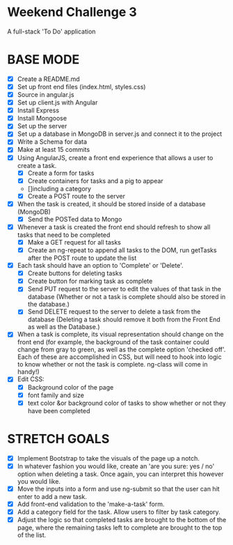 # Weekend Challenge 3
A full-stack 'To Do' application

# BASE MODE
- [x] Create a README.md 
- [x] Set up front end files (index.html, styles.css)
- [x] Source in angular.js
- [x] Set up client.js with Angular
- [x] Install Express 
- [x] Install Mongoose
- [x] Set up the server
- [x] Set up a database in MongoDB in server.js and connect it to the project
- [x] Write a Schema for data 
- [x] Make at least 15 commits
- [x] Using AngularJS, create a front end experience that allows a user to create a task.
    - [x] Create a form for tasks
    - [x] Create containers for tasks and a pig to appear 
    - []including a category 
    - [x] Create a POST route to the server
- [x] When the task is created, it should be stored inside of a database (MongoDB)
    - [x] Send the POSTed data to Mongo 
- [x] Whenever a task is created the front end should refresh to show all tasks that need to be completed
    - [x] Make a GET request for all tasks 
    - [x] Create an ng-repeat to append all tasks to the DOM, run getTasks after the POST route to update the list
- [x] Each task should have an option to 'Complete' or 'Delete'.
    - [x] Create buttons for deleting tasks
    - [x] Create button for marking task as complete 
    - [x] Send PUT request to the server to edit the values of that task in the database
    (Whether or not a task is complete should also be stored in the database.)
    - [x] Send DELETE request to the server to delete a task from the database
    (Deleting a task should remove it both from the Front End as well as the Database.)
- [x] When a task is complete, its visual representation should change on the front end (for example, the background of the task container could change from gray to green, as well as the complete option 'checked off'. Each of these are accomplished in CSS, but will need to hook into logic to know whether or not the task is complete. ng-class will come in handy!)
- [x] Edit CSS: 
    - [x] Background color of the page
    - [x] font family and size
    - [x] text color &or background color of tasks to show whether or not they have been completed

# STRETCH GOALS
- [x] Implement Bootstrap to take the visuals of the page up a notch.
- [x] In whatever fashion you would like, create an 'are you sure: yes / no' option when deleting a task. Once again, you can interpret this however you would like.
- [x] Move the inputs into a form and use ng-submit so that the user can hit enter to add a new task.
- [x] Add front-end validation to the 'make-a-task' form.
- [x] Add a category field for the task. Allow users to filter by task category.
- [x] Adjust the logic so that completed tasks are brought to the bottom of the page, where the remaining tasks left to complete are brought to the top of the list.
